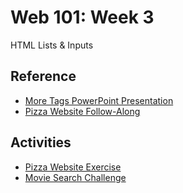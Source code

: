 # Web 101: Week 3
HTML Lists & Inputs

## Reference
- <a href="MoreTags.pptx" target="_blank">More Tags PowerPoint Presentation</a>
- [Pizza Website Follow-Along](PizzaWebsiteFollowAlong.md)

## Activities
- [Pizza Website Exercise](PizzaWebsiteIndividual.md)
- [Movie Search Challenge](MovieSearchChallenge.md)